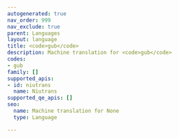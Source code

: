 ```yaml
---
autogenerated: true
nav_order: 999
nav_exclude: true
parent: Languages
layout: language
title: <code>gub</code>
description: Machine translation for <code>gub</code>
codes:
- gub
family: []
supported_apis:
- id: niutrans
  name: Niutrans
supported_qe_apis: []
seo:
  name: Machine translation for None
  type: Language

---
```


